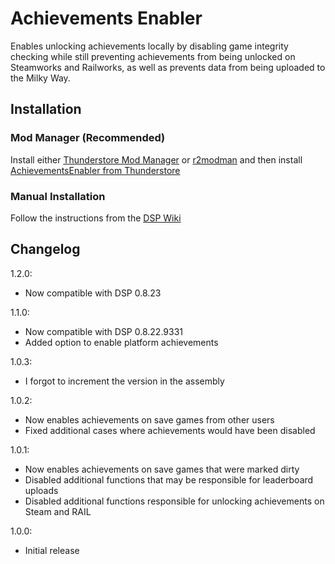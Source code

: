 # Achievements Enabler

Enables unlocking achievements locally by disabling game integrity checking while still preventing achievements from being unlocked on Steamworks and Railworks, as well as prevents data from being uploaded to the Milky Way.

## Installation

### Mod Manager (Recommended)

Install either [Thunderstore Mod Manager](https://www.overwolf.com/app/Thunderstore-Thunderstore_Mod_Manager) or [r2modman](https://dsp.thunderstore.io/package/ebkr/r2modman/) and then install [AchievementsEnabler from Thunderstore](https://dsp.thunderstore.io/package/PhantomGamers/AchievementsEnabler/)

### Manual Installation

Follow the instructions from the [DSP Wiki](https://dsp-wiki.com/Modding:Getting_Started)

## Changelog

1.2.0:

- Now compatible with DSP 0.8.23

1.1.0:

- Now compatible with DSP 0.8.22.9331
- Added option to enable platform achievements

1.0.3:

- I forgot to increment the version in the assembly

1.0.2:

- Now enables achievements on save games from other users
- Fixed additional cases where achievements would have been disabled

1.0.1:

- Now enables achievements on save games that were marked dirty
- Disabled additional functions that may be responsible for leaderboard uploads
- Disabled additional functions responsible for unlocking achievements on Steam and RAIL

1.0.0:

- Initial release

